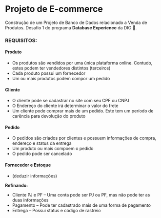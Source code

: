 # Projeto de E-commerce

Construção de um Projeto de Banco de Dados relacionado a Venda de Produtos. Desafio 1 do programa **Database Experience** da DIO 🚀.

### REQUISITOS:

#### Produto
- Os produtos são vendidos por uma única plataforma online. Contudo, estes podem ter vendedores distintos (terceiros)
- Cada produto possui um fornecedor
- Um ou mais produtos podem compor um pedido

#### Cliente
- O cliente pode se cadastrar no site com seu CPF ou CNPJ
- O Endereço do cliente irá determinar o valor do frete
- Um cliente pode comprar mais de um pedido. Este tem um período de carência para devolução do produto

#### Pedido
- O pedidos são criados por clientes e possuem informações de
compra, endereço e status da entrega
- Um produto ou mais compoem o pedido
- O pedido pode ser cancelado

#### Fornecedor e Estoque
- (deduzir informações)


**Refinando:**
- Cliente PJ e PF – Uma conta pode ser PJ ou PF, mas não
pode ter as duas informações
- Pagamento – Pode ter cadastrado mais de uma forma de
pagamento
- Entrega – Possui status e código de rastreio
